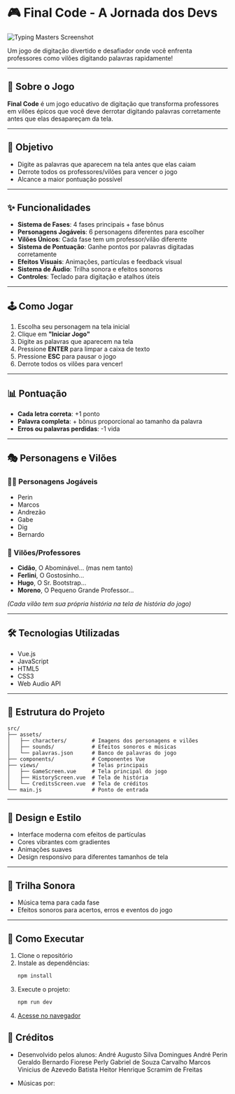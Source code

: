 # 🎮 Final Code - A Jornada dos Devs

![Typing Masters Screenshot](https://screenshot.png)

Um jogo de digitação divertido e desafiador onde você enfrenta professores como vilões digitando palavras rapidamente!

---

## 📖 Sobre o Jogo

**Final Code** é um jogo educativo de digitação que transforma professores em vilões épicos que você deve derrotar digitando palavras corretamente antes que elas desapareçam da tela.

---

## 🎯 Objetivo

- Digite as palavras que aparecem na tela antes que elas caiam  
- Derrote todos os professores/vilões para vencer o jogo  
- Alcance a maior pontuação possível  

---

## ✨ Funcionalidades

- **Sistema de Fases**: 4 fases principais + fase bônus  
- **Personagens Jogáveis**: 6 personagens diferentes para escolher  
- **Vilões Únicos**: Cada fase tem um professor/vilão diferente  
- **Sistema de Pontuação**: Ganhe pontos por palavras digitadas corretamente  
- **Efeitos Visuais**: Animações, partículas e feedback visual  
- **Sistema de Áudio**: Trilha sonora e efeitos sonoros  
- **Controles**: Teclado para digitação e atalhos úteis  

---

## 🕹️ Como Jogar

1. Escolha seu personagem na tela inicial  
2. Clique em **"Iniciar Jogo"**  
3. Digite as palavras que aparecem na tela  
4. Pressione **ENTER** para limpar a caixa de texto  
5. Pressione **ESC** para pausar o jogo  
6. Derrote todos os vilões para vencer!  

---

## 📊 Pontuação

- **Cada letra correta**: +1 ponto  
- **Palavra completa**: + bônus proporcional ao tamanho da palavra  
- **Erros ou palavras perdidas**: -1 vida  

---

## 🎭 Personagens e Vilões

### 👨‍🎓 Personagens Jogáveis

- Perin  
- Marcos  
- Andrezão  
- Gabe  
- Dig  
- Bernardo  

### 👹 Vilões/Professores

- **Cidão**, O Abominável... (mas nem tanto)  
- **Ferlini**, O Gostosinho...  
- **Hugo**, O Sr. Bootstrap...  
- **Moreno**, O Pequeno Grande Professor...  

*(Cada vilão tem sua própria história na tela de história do jogo)*

---

## 🛠️ Tecnologias Utilizadas

- Vue.js  
- JavaScript  
- HTML5  
- CSS3  
- Web Audio API  

---

## 📂 Estrutura do Projeto

```text
src/
├── assets/
│   ├── characters/        # Imagens dos personagens e vilões
│   ├── sounds/            # Efeitos sonoros e músicas
│   └── palavras.json      # Banco de palavras do jogo
├── components/            # Componentes Vue
├── views/                 # Telas principais
│   ├── GameScreen.vue     # Tela principal do jogo
│   ├── HistoryScreen.vue  # Tela de história
│   └── CreditsScreen.vue  # Tela de créditos
└── main.js                # Ponto de entrada

```
---

## 🎨 Design e Estilo

- Interface moderna com efeitos de partículas  
- Cores vibrantes com gradientes  
- Animações suaves  
- Design responsivo para diferentes tamanhos de tela  

---

## 🎵 Trilha Sonora

- Música tema para cada fase  
- Efeitos sonoros para acertos, erros e eventos do jogo  

---

## 🚀 Como Executar

1. Clone o repositório  
2. Instale as dependências:  
   ```bash
   npm install
3. Execute o projeto:
    ```bash
   npm run dev
4. [Acesse no navegador](http://localhost:8080)

## 📜 Créditos

- Desenvolvido pelos alunos:
    André Augusto Silva Domingues
    André Perin Geraldo
    Bernardo Fiorese Perly
    Gabriel de Souza Carvalho
    Marcos Vinicius de Azevedo Batista
    Heitor Henrique Scramim de Freitas

- Músicas por:

